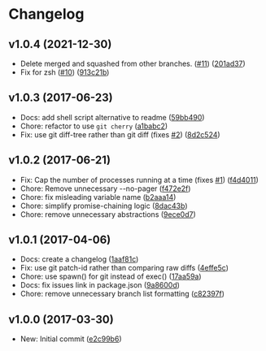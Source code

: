 # Changelog

## v1.0.4 (2021-12-30)

* Delete merged and squashed from other branches. ([#11](https://github.com/not-an-aardvark/git-delete-squashed/issues/11)) ([201ad37](https://github.com/not-an-aardvark/git-delete-squashed/commit/201ad377384848c208dceb42d152115bbe38061a))
* Fix for zsh ([#10](https://github.com/not-an-aardvark/git-delete-squashed/issues/10)) ([913c21b](https://github.com/not-an-aardvark/git-delete-squashed/commit/913c21b99f932eb6ab4757f2489691e9716db8a4))

## v1.0.3 (2017-06-23)

* Docs: add shell script alternative to readme ([59bb490](https://github.com/not-an-aardvark/git-delete-squashed/commit/59bb49097171f41d148be215eea25c94d2adec4e))
* Chore: refactor to use `git cherry` ([a1babc2](https://github.com/not-an-aardvark/git-delete-squashed/commit/a1babc21dc21b53fd472821eef0729af7f7d8cf2))
* Fix: use git diff-tree rather than git diff (fixes [#2](https://github.com/not-an-aardvark/git-delete-squashed/issues/2)) ([8d2c524](https://github.com/not-an-aardvark/git-delete-squashed/commit/8d2c524c94e050a2c72f5f6996a1bfce5dc4ecbb))

## v1.0.2 (2017-06-21)

* Fix: Cap the number of processes running at a time (fixes [#1](https://github.com/not-an-aardvark/git-delete-squashed/issues/1)) ([f4d4011](https://github.com/not-an-aardvark/git-delete-squashed/commit/f4d4011cf4c6a0416d45e10181dd74856c731438))
* Chore: Remove unnecessary --no-pager ([f472e2f](https://github.com/not-an-aardvark/git-delete-squashed/commit/f472e2f8014c360188ce2f929b76510b44854f89))
* Chore: fix misleading variable name ([b2aaa14](https://github.com/not-an-aardvark/git-delete-squashed/commit/b2aaa14b180bd2fa4f8c2f1d03913e0ee9048d46))
* Chore: simplify promise-chaining logic ([8dac43b](https://github.com/not-an-aardvark/git-delete-squashed/commit/8dac43bba4045b9a5f59880e4620487b26b31606))
* Chore: remove unnecessary abstractions ([9ece0d7](https://github.com/not-an-aardvark/git-delete-squashed/commit/9ece0d75055143e9b50c26bf05942a4ce247edc6))

## v1.0.1 (2017-04-06)

* Docs: create a changelog ([1aaf81c](https://github.com/not-an-aardvark/git-delete-squashed/commit/1aaf81c1c085eb49062de1313cbc9e1adcdc7c5d))
* Fix: use git patch-id rather than comparing raw diffs ([4effe5c](https://github.com/not-an-aardvark/git-delete-squashed/commit/4effe5c3735ad32f54270c859839502b739d9cee))
* Chore: use spawn() for git instead of exec() ([17aa59a](https://github.com/not-an-aardvark/git-delete-squashed/commit/17aa59ac8b7a1d8dbfa0aef8cfbcb706bd8b5a8f))
* Docs: fix issues link in package.json ([9a8600d](https://github.com/not-an-aardvark/git-delete-squashed/commit/9a8600d52e7656c81342a58929797a3fbf4217d6))
* Chore: remove unnecessary branch list formatting ([c82397f](https://github.com/not-an-aardvark/git-delete-squashed/commit/c82397ff0468e61154f386cbbe41a5755be4212e))

## v1.0.0 (2017-03-30)

* New: Initial commit ([e2c99b6](https://github.com/not-an-aardvark/git-delete-squashed/commit/e2c99b6a10343fb2a9310719824972f2f10cd7b7))
